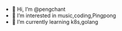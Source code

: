 - 👋 Hi, I’m @pengchant
- 👀 I’m interested in music,coding,Pingpong
- 🌱 I’m currently learning k8s,golang

<!---
pengchant/pengchant is a ✨ special ✨ repository because its `README.md` (this file) appears on your GitHub profile.
You can click the Preview link to take a look at your changes.
--->
